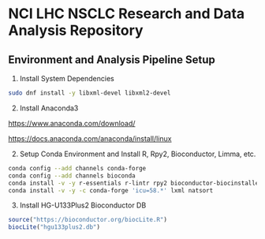# NCI LHC NSCLC Research and Data Analysis Repository

## Environment and Analysis Pipeline Setup

1. Install System Dependencies

```bash
sudo dnf install -y libxml-devel libxml2-devel
```

2. Install Anaconda3

https://www.anaconda.com/download/

https://docs.anaconda.com/anaconda/install/linux

2. Setup Conda Environment and Install R, Rpy2, Bioconductor, Limma, etc.

```bash
conda config --add channels conda-forge
conda config --add channels bioconda
conda install -v -y r-essentials r-lintr rpy2 bioconductor-biocinstaller bioconductor-biobase bioconductor-simpleaffy bioconductor-limma
conda install -v -y -c conda-forge 'icu=58.*' lxml natsort

```

3. Install HG-U133Plus2 Bioconductor DB

```R
source("https://bioconductor.org/biocLite.R")
biocLite("hgu133plus2.db")

```
